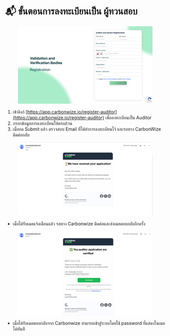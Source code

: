 # 📬 ขั้นตอนการลงทะเบียนเป็น ผู้ทวนสอบ

<figure><img src="../.gitbook/assets/image (3) (1) (1) (1) (1) (1) (1) (1) (1) (1) (1).png" alt=""><figcaption></figcaption></figure>

1. เข้าลิงก์ [https://app.carbonwize.io/register-auditor](https://app.carbonwize.io/register-auditor) เพื่อลงทะเบียนเป็น Auditor
2. กรอกข้อมูลการลงทะเบียนให้ครบถ้วน
3. เมื่อกด Submit แล้ว ตรวจสอบ Email ที่ได้ทำการลงทะเบียนไว้ และรอทาง CarbonWize ติดต่อกลับ



<figure><img src="../.gitbook/assets/image (1) (2).png" alt=""><figcaption></figcaption></figure>

* เมื่อได้รับเมลแจ้งเตือนแล้ว รอทาง Carbonwize ติดต่อและส่งเมลตอบกลับอีกครั้ง



<figure><img src="../.gitbook/assets/image (231).png" alt=""><figcaption></figcaption></figure>

* เมื่อได้รับเมลตอบกลับจาก Carbonwize สามารถเข้าสู่ระบบโดยใช้ password ที่แสดงในเมลได้ทันที

